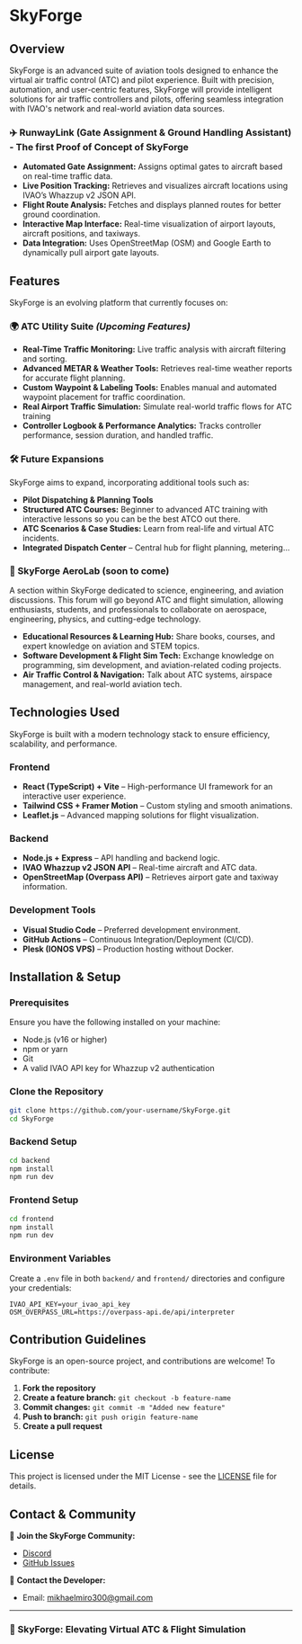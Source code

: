 # SkyForge


## Overview
SkyForge is an advanced suite of aviation tools designed to enhance the virtual air traffic control (ATC) and pilot experience. Built with precision, automation, and user-centric features, SkyForge will provide intelligent solutions for air traffic controllers and pilots, offering seamless integration with IVAO's network and real-world aviation data sources.

### ✈️ **RunwayLink** (Gate Assignment & Ground Handling Assistant) - The first Proof of Concept of SkyForge 
- **Automated Gate Assignment:** Assigns optimal gates to aircraft based on real-time traffic data.
- **Live Position Tracking:** Retrieves and visualizes aircraft locations using IVAO’s Whazzup v2 JSON API.
- **Flight Route Analysis:** Fetches and displays planned routes for better ground coordination.
- **Interactive Map Interface:** Real-time visualization of airport layouts, aircraft positions, and taxiways.
- **Data Integration:** Uses OpenStreetMap (OSM) and Google Earth to dynamically pull airport gate layouts.

## Features
SkyForge is an evolving platform that currently focuses on:

### 🌍 **ATC Utility Suite** *(Upcoming Features)*
- **Real-Time Traffic Monitoring:** Live traffic analysis with aircraft filtering and sorting.
- **Advanced METAR & Weather Tools:** Retrieves real-time weather reports for accurate flight planning.
- **Custom Waypoint & Labeling Tools:** Enables manual and automated waypoint placement for traffic coordination.
- **Real Airport Traffic Simulation:** Simulate real-world traffic flows for ATC training
- **Controller Logbook & Performance Analytics:** Tracks controller performance, session duration, and handled    traffic.


### 🛠 **Future Expansions**
SkyForge aims to expand, incorporating additional tools such as:
- **Pilot Dispatching & Planning Tools**
- **Structured ATC Courses:** Beginner to advanced ATC training with interactive lessons so you can be the best ATCO out there.
- **ATC Scenarios & Case Studies:** Learn from real-life and virtual ATC incidents.
- **Integrated Dispatch Center** – Central hub for flight planning, metering...


### 🧪 SkyForge AeroLab (soon to come)
A section within SkyForge dedicated to science, engineering, and aviation discussions. This forum will go beyond ATC and flight simulation, allowing enthusiasts, students, and professionals to collaborate on aerospace, engineering, physics, and cutting-edge technology.

- **Educational Resources & Learning Hub:** Share books, courses, and expert knowledge on aviation and STEM topics.
- **Software Development & Flight Sim Tech:** Exchange knowledge on programming, sim development, and aviation-related coding projects.
- **Air Traffic Control & Navigation:** Talk about ATC systems, airspace management, and real-world aviation tech.



## Technologies Used
SkyForge is built with a modern technology stack to ensure efficiency, scalability, and performance.

### **Frontend**
- **React (TypeScript) + Vite** – High-performance UI framework for an interactive user experience.
- **Tailwind CSS + Framer Motion** – Custom styling and smooth animations.
- **Leaflet.js** – Advanced mapping solutions for flight visualization.

### **Backend**
- **Node.js + Express** – API handling and backend logic.
- **IVAO Whazzup v2 JSON API** – Real-time aircraft and ATC data.
- **OpenStreetMap (Overpass API)** – Retrieves airport gate and taxiway information.

### **Development Tools**
- **Visual Studio Code** – Preferred development environment.
- **GitHub Actions** – Continuous Integration/Deployment (CI/CD).
- **Plesk (IONOS VPS)** – Production hosting without Docker.

## Installation & Setup
### **Prerequisites**
Ensure you have the following installed on your machine:
- Node.js (v16 or higher)
- npm or yarn
- Git
- A valid IVAO API key for Whazzup v2 authentication

### **Clone the Repository**
```bash
git clone https://github.com/your-username/SkyForge.git
cd SkyForge
```

### **Backend Setup**
```bash
cd backend
npm install
npm run dev
```

### **Frontend Setup**
```bash
cd frontend
npm install
npm run dev
```

### **Environment Variables**
Create a `.env` file in both `backend/` and `frontend/` directories and configure your credentials:
```
IVAO_API_KEY=your_ivao_api_key
OSM_OVERPASS_URL=https://overpass-api.de/api/interpreter
```

## Contribution Guidelines
SkyForge is an open-source project, and contributions are welcome! To contribute:
1. **Fork the repository**
2. **Create a feature branch:** `git checkout -b feature-name`
3. **Commit changes:** `git commit -m "Added new feature"`
4. **Push to branch:** `git push origin feature-name`
5. **Create a pull request**

## License
This project is licensed under the MIT License - see the [LICENSE](LICENSE) file for details.

## Contact & Community
📌 **Join the SkyForge Community:**
- [Discord](https://discord.gg/SSDmBWXpV7)
- [GitHub Issues](https://github.com/SpaceMikha/SkyForge/issues)

📧 **Contact the Developer:**
- Email: mikhaelmiro300@gmail.com
---
### 🚀 SkyForge: Elevating Virtual ATC & Flight Simulation
